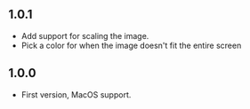 ## 1.0.1

* Add support for scaling the image.
* Pick a color for when the image doesn't fit the entire screen

## 1.0.0

* First version, MacOS support.
